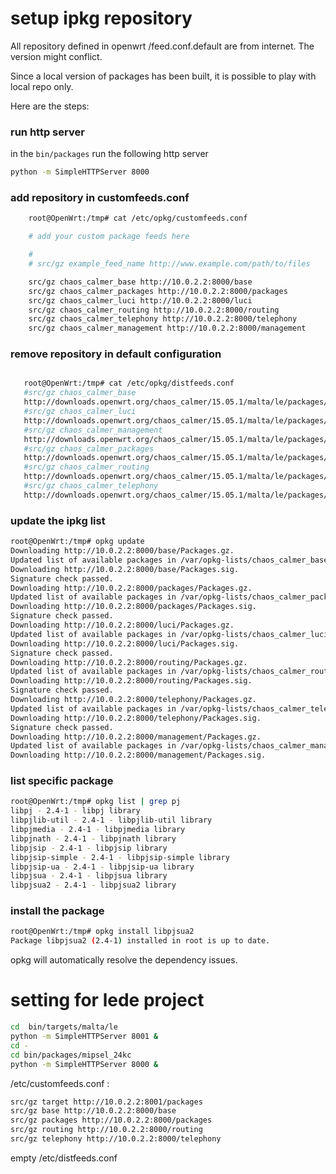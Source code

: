 # setup ipkg repository

All repository defined in openwrt
/feed.conf.default
are from internet. The version might conflict.

Since a local version of packages has been built, it is possible to play with local repo only.

Here are the steps:

### run http server

in the `bin/packages` run the following http server

```bash
python -m SimpleHTTPServer 8000
```

### add repository in customfeeds.conf

```bash
    root@OpenWrt:/tmp# cat /etc/opkg/customfeeds.conf

    # add your custom package feeds here

    #
    # src/gz example_feed_name http://www.example.com/path/to/files

    src/gz chaos_calmer_base http://10.0.2.2:8000/base
    src/gz chaos_calmer_packages http://10.0.2.2:8000/packages
    src/gz chaos_calmer_luci http://10.0.2.2:8000/luci
    src/gz chaos_calmer_routing http://10.0.2.2:8000/routing
    src/gz chaos_calmer_telephony http://10.0.2.2:8000/telephony
    src/gz chaos_calmer_management http://10.0.2.2:8000/management
```

### remove repository in default configuration

```bash

   root@OpenWrt:/tmp# cat /etc/opkg/distfeeds.conf
   #src/gz chaos_calmer_base
   http://downloads.openwrt.org/chaos_calmer/15.05.1/malta/le/packages/base
   #src/gz chaos_calmer_luci
   http://downloads.openwrt.org/chaos_calmer/15.05.1/malta/le/packages/luci
   #src/gz chaos_calmer_management
   http://downloads.openwrt.org/chaos_calmer/15.05.1/malta/le/packages/management
   #src/gz chaos_calmer_packages
   http://downloads.openwrt.org/chaos_calmer/15.05.1/malta/le/packages/packages
   #src/gz chaos_calmer_routing
   http://downloads.openwrt.org/chaos_calmer/15.05.1/malta/le/packages/routing
   #src/gz chaos_calmer_telephony
   http://downloads.openwrt.org/chaos_calmer/15.05.1/malta/le/packages/telephony
```

### update the ipkg list

```bash
root@OpenWrt:/tmp# opkg update
Downloading http://10.0.2.2:8000/base/Packages.gz.
Updated list of available packages in /var/opkg-lists/chaos_calmer_base.
Downloading http://10.0.2.2:8000/base/Packages.sig.
Signature check passed.
Downloading http://10.0.2.2:8000/packages/Packages.gz.
Updated list of available packages in /var/opkg-lists/chaos_calmer_packages.
Downloading http://10.0.2.2:8000/packages/Packages.sig.
Signature check passed.
Downloading http://10.0.2.2:8000/luci/Packages.gz.
Updated list of available packages in /var/opkg-lists/chaos_calmer_luci.
Downloading http://10.0.2.2:8000/luci/Packages.sig.
Signature check passed.
Downloading http://10.0.2.2:8000/routing/Packages.gz.
Updated list of available packages in /var/opkg-lists/chaos_calmer_routing.
Downloading http://10.0.2.2:8000/routing/Packages.sig.
Signature check passed.
Downloading http://10.0.2.2:8000/telephony/Packages.gz.
Updated list of available packages in /var/opkg-lists/chaos_calmer_telephony.
Downloading http://10.0.2.2:8000/telephony/Packages.sig.
Signature check passed.
Downloading http://10.0.2.2:8000/management/Packages.gz.
Updated list of available packages in /var/opkg-lists/chaos_calmer_management.
Downloading http://10.0.2.2:8000/management/Packages.sig.
```


### list specific package

```bash
root@OpenWrt:/tmp# opkg list | grep pj
libpj - 2.4-1 - libpj library
libpjlib-util - 2.4-1 - libpjlib-util library
libpjmedia - 2.4-1 - libpjmedia library
libpjnath - 2.4-1 - libpjnath library
libpjsip - 2.4-1 - libpjsip library
libpjsip-simple - 2.4-1 - libpjsip-simple library
libpjsip-ua - 2.4-1 - libpjsip-ua library
libpjsua - 2.4-1 - libpjsua library
libpjsua2 - 2.4-1 - libpjsua2 library
```

### install the package

```bash
root@OpenWrt:/tmp# opkg install libpjsua2
Package libpjsua2 (2.4-1) installed in root is up to date.
```

opkg will automatically resolve the dependency issues.


# setting for lede project

```bash
cd  bin/targets/malta/le
python -m SimpleHTTPServer 8001 &
cd -
cd bin/packages/mipsel_24kc
python -m SimpleHTTPServer 8000 &
```

/etc/customfeeds.conf :
```bash
src/gz target http://10.0.2.2:8001/packages
src/gz base http://10.0.2.2:8000/base
src/gz packages http://10.0.2.2:8000/packages
src/gz routing http://10.0.2.2:8000/routing
src/gz telephony http://10.0.2.2:8000/telephony
```

empty /etc/distfeeds.conf
